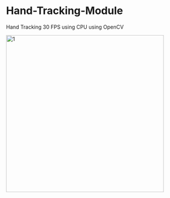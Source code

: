 # Hand-Tracking-Module
Hand Tracking 30 FPS using CPU using OpenCV

<img width="430" alt="1" src="https://user-images.githubusercontent.com/63099028/180623343-5b0508f7-6dfa-4cf2-9b0b-be6b5831b283.PNG">


